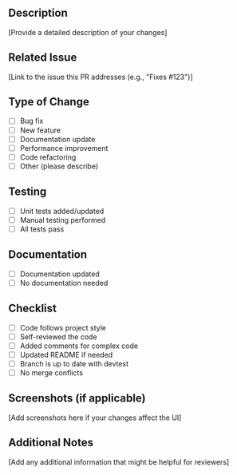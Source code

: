 ## Description

[Provide a detailed description of your changes]

## Related Issue

[Link to the issue this PR addresses (e.g., "Fixes #123")]

## Type of Change

- [ ] Bug fix
- [ ] New feature
- [ ] Documentation update
- [ ] Performance improvement
- [ ] Code refactoring
- [ ] Other (please describe)

## Testing

- [ ] Unit tests added/updated
- [ ] Manual testing performed
- [ ] All tests pass

## Documentation

- [ ] Documentation updated
- [ ] No documentation needed

## Checklist

- [ ] Code follows project style
- [ ] Self-reviewed the code
- [ ] Added comments for complex code
- [ ] Updated README if needed
- [ ] Branch is up to date with devtest
- [ ] No merge conflicts

## Screenshots (if applicable)

[Add screenshots here if your changes affect the UI]

## Additional Notes

[Add any additional information that might be helpful for reviewers]

